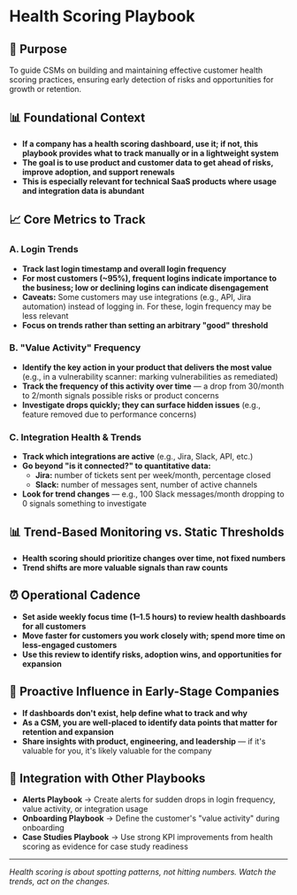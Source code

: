 # Health Scoring Playbook

## 🎯 Purpose
To guide CSMs on building and maintaining effective customer health scoring practices, ensuring early detection of risks and opportunities for growth or retention.

## 📊 Foundational Context

- **If a company has a health scoring dashboard, use it; if not, this playbook provides what to track manually or in a lightweight system**
- **The goal is to use product and customer data to get ahead of risks, improve adoption, and support renewals**
- **This is especially relevant for technical SaaS products where usage and integration data is abundant**

## 📈 Core Metrics to Track

### A. Login Trends
- **Track last login timestamp and overall login frequency**
- **For most customers (~95%), frequent logins indicate importance to the business; low or declining logins can indicate disengagement**
- **Caveats:** Some customers may use integrations (e.g., API, Jira automation) instead of logging in. For these, login frequency may be less relevant
- **Focus on trends rather than setting an arbitrary "good" threshold**

### B. "Value Activity" Frequency
- **Identify the key action in your product that delivers the most value** (e.g., in a vulnerability scanner: marking vulnerabilities as remediated)
- **Track the frequency of this activity over time** — a drop from 30/month to 2/month signals possible risks or product concerns
- **Investigate drops quickly; they can surface hidden issues** (e.g., feature removed due to performance concerns)

### C. Integration Health & Trends
- **Track which integrations are active** (e.g., Jira, Slack, API, etc.)
- **Go beyond "is it connected?" to quantitative data:**
  - **Jira:** number of tickets sent per week/month, percentage closed
  - **Slack:** number of messages sent, number of active channels
- **Look for trend changes** — e.g., 100 Slack messages/month dropping to 0 signals something to investigate

## 📊 Trend-Based Monitoring vs. Static Thresholds

- **Health scoring should prioritize changes over time, not fixed numbers**
- **Trend shifts are more valuable signals than raw counts**

## ⏰ Operational Cadence

- **Set aside weekly focus time (1–1.5 hours) to review health dashboards for all customers**
- **Move faster for customers you work closely with; spend more time on less-engaged customers**
- **Use this review to identify risks, adoption wins, and opportunities for expansion**

## 🚀 Proactive Influence in Early-Stage Companies

- **If dashboards don't exist, help define what to track and why**
- **As a CSM, you are well-placed to identify data points that matter for retention and expansion**
- **Share insights with product, engineering, and leadership** — if it's valuable for you, it's likely valuable for the company

## 🔗 Integration with Other Playbooks

- **Alerts Playbook** → Create alerts for sudden drops in login frequency, value activity, or integration usage
- **Onboarding Playbook** → Define the customer's "value activity" during onboarding
- **Case Studies Playbook** → Use strong KPI improvements from health scoring as evidence for case study readiness

---

*Health scoring is about spotting patterns, not hitting numbers. Watch the trends, act on the changes.*